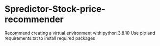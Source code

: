 # Spredictor-Stock-price-recommender
Recommend creating a virtual environment with python 3.8.10
Use pip and requirements.txt to install required packages
